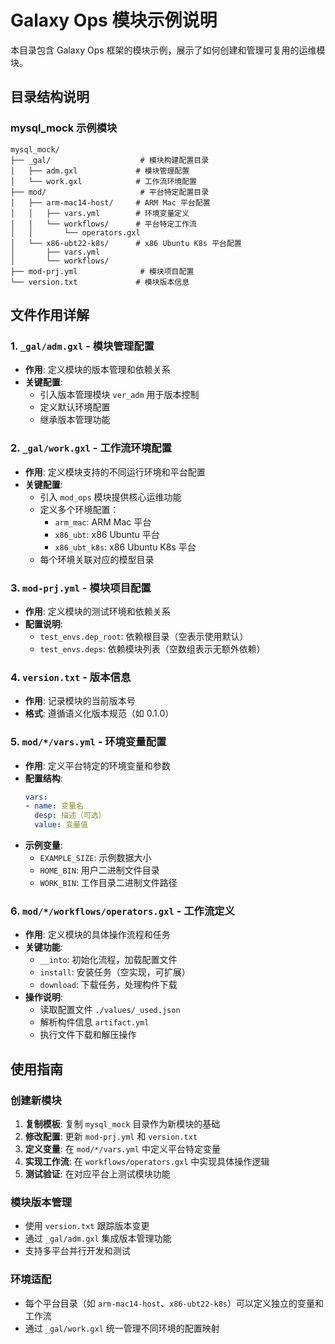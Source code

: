 # Galaxy Ops 模块示例说明

本目录包含 Galaxy Ops 框架的模块示例，展示了如何创建和管理可复用的运维模块。

## 目录结构说明

### mysql_mock 示例模块

```
mysql_mock/
├── _gal/                    # 模块构建配置目录
│   ├── adm.gxl             # 模块管理配置
│   └── work.gxl            # 工作流环境配置
├── mod/                     # 平台特定配置目录
│   ├── arm-mac14-host/     # ARM Mac 平台配置
│   │   ├── vars.yml        # 环境变量定义
│   │   └── workflows/      # 平台特定工作流
│   │       └── operators.gxl
│   └── x86-ubt22-k8s/      # x86 Ubuntu K8s 平台配置
│       ├── vars.yml
│       └── workflows/
├── mod-prj.yml              # 模块项目配置
└── version.txt             # 模块版本信息
```

## 文件作用详解

### 1. `_gal/adm.gxl` - 模块管理配置
- **作用**: 定义模块的版本管理和依赖关系
- **关键配置**:
  - 引入版本管理模块 `ver_adm` 用于版本控制
  - 定义默认环境配置
  - 继承版本管理功能

### 2. `_gal/work.gxl` - 工作流环境配置
- **作用**: 定义模块支持的不同运行环境和平台配置
- **关键配置**:
  - 引入 `mod_ops` 模块提供核心运维功能
  - 定义多个环境配置：
    - `arm_mac`: ARM Mac 平台
    - `x86_ubt`: x86 Ubuntu 平台
    - `x86_ubt_k8s`: x86 Ubuntu K8s 平台
  - 每个环境关联对应的模型目录

### 3. `mod-prj.yml` - 模块项目配置
- **作用**: 定义模块的测试环境和依赖关系
- **配置说明**:
  - `test_envs.dep_root`: 依赖根目录（空表示使用默认）
  - `test_envs.deps`: 依赖模块列表（空数组表示无额外依赖）

### 4. `version.txt` - 版本信息
- **作用**: 记录模块的当前版本号
- **格式**: 遵循语义化版本规范（如 0.1.0）

### 5. `mod/*/vars.yml` - 环境变量配置
- **作用**: 定义平台特定的环境变量和参数
- **配置结构**:
  ```yaml
  vars:
  - name: 变量名
    desp: 描述（可选）
    value: 变量值
  ```
- **示例变量**:
  - `EXAMPLE_SIZE`: 示例数据大小
  - `HOME_BIN`: 用户二进制文件目录
  - `WORK_BIN`: 工作目录二进制文件路径

### 6. `mod/*/workflows/operators.gxl` - 工作流定义
- **作用**: 定义模块的具体操作流程和任务
- **关键功能**:
  - `__into`: 初始化流程，加载配置文件
  - `install`: 安装任务（空实现，可扩展）
  - `download`: 下载任务，处理构件下载
- **操作说明**:
  - 读取配置文件 `./values/_used.json`
  - 解析构件信息 `artifact.yml`
  - 执行文件下载和解压操作

## 使用指南

### 创建新模块

1. **复制模板**: 复制 `mysql_mock` 目录作为新模块的基础
2. **修改配置**: 更新 `mod-prj.yml` 和 `version.txt`
3. **定义变量**: 在 `mod/*/vars.yml` 中定义平台特定变量
4. **实现工作流**: 在 `workflows/operators.gxl` 中实现具体操作逻辑
5. **测试验证**: 在对应平台上测试模块功能

### 模块版本管理

- 使用 `version.txt` 跟踪版本变更
- 通过 `_gal/adm.gxl` 集成版本管理功能
- 支持多平台并行开发和测试

### 环境适配

- 每个平台目录（如 `arm-mac14-host`、`x86-ubt22-k8s`）可以定义独立的变量和工作流
- 通过 `_gal/work.gxl` 统一管理不同环境的配置映射
